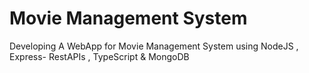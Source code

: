# Movie Management System
Developing A WebApp for Movie Management System using NodeJS , Express- RestAPIs , TypeScript & MongoDB
